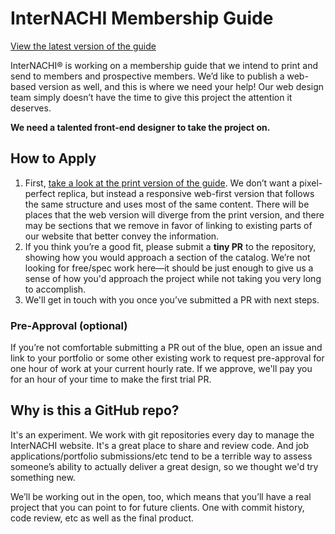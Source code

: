 # InterNACHI Membership Guide

[View the latest version of the guide](https://internachi.github.io/internachi-membership-guide/)

InterNACHI® is working on a membership guide that we intend to print and send to members and prospective
members. We’d like to publish a web-based version as well, and this is where we need your help! Our web
design team simply doesn’t have the time to give this project the attention it deserves.

**We need a talented front-end designer to take the project on.**

## How to Apply

1. First, [take a look at the print version of the guide](https://s3.us-east-1.amazonaws.com/assets-east-1.nachi.org/pdf/internachi-catalog-2021-10-15.pdf). 
   We don’t want a pixel-perfect replica, but instead a responsive web-first version that follows the same structure and uses
   most of the same content. There will be places that the web version will diverge from the print version, and there may be sections
   that we remove in favor of linking to existing parts of our website that better convey the information.
2. If you think you’re a good fit, please submit a **tiny PR** to the repository, showing how you would approach a section of the
   catalog. We’re not looking for free/spec work here—it should be just enough to give us a sense of how you'd approach the project
   while not taking you very long to accomplish.
3. We'll get in touch with you once you’ve submitted a PR with next steps.

### Pre-Approval (optional)

If you’re not comfortable submitting a PR out of the blue, open an issue and link to your portfolio or some other existing
work to request pre-approval for one hour of work at your current hourly rate. If we approve, we'll pay you for an hour of
your time to make the first trial PR.

## Why is this a GitHub repo?

It's an experiment. We work with git repositories every day to manage the InterNACHI website. It's a great place to share
and review code. And job applications/portfolio submissions/etc tend to be a terrible way to assess someone’s ability to
actually deliver a great design, so we thought we'd try something new.

We’ll be working out in the open, too, which means that you’ll have a real project that you can point to for future clients.
One with commit history, code review, etc as well as the final product.
